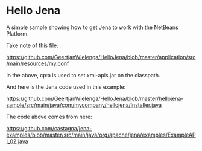# Hello Jena

A simple sample showing how to get Jena to work with the NetBeans Platform.

Take note of this file:

https://github.com/GeertjanWielenga/HelloJena/blob/master/application/src/main/resources/my.conf

In the above, cp:a is used to set xml-apis.jar on the classpath.

And here is the Jena code used in this example:

https://github.com/GeertjanWielenga/HelloJena/blob/master/hellojena-sample/src/main/java/com/mycompany/hellojena/Installer.java

The code above comes from here:

https://github.com/castagna/jena-examples/blob/master/src/main/java/org/apache/jena/examples/ExampleAPI_02.java